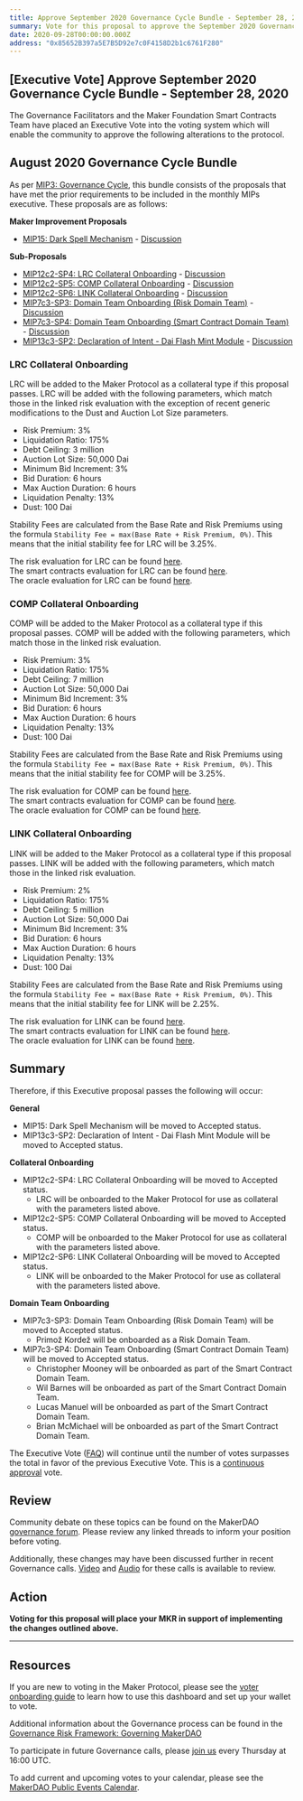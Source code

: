 ```yaml
---
title: Approve September 2020 Governance Cycle Bundle - September 28, 2020
summary: Vote for this proposal to approve the September 2020 Governance Cycle Bundle - September 28, 2020
date: 2020-09-28T00:00:00.000Z
address: "0x85652B397a5E7B5D92e7c0F4158D2b1c6761F280"
---
```

## [Executive Vote] Approve September 2020 Governance Cycle Bundle - September 28, 2020

The Governance Facilitators and the Maker Foundation Smart Contracts Team have placed an Executive Vote into the voting system which will enable the community to approve the following alterations to the protocol.

## August 2020 Governance Cycle Bundle

As per [MIP3: Governance Cycle](https://github.com/makerdao/mips/blob/master/MIP3/mip3.md), this bundle consists of the proposals that have met the prior requirements to be included in the monthly MIPs executive. These proposals are as follows:

**Maker Improvement Proposals**  
- [MIP15: Dark Spell Mechanism](https://github.com/makerdao/mips/blob/formal-submission/MIP15/mip15.md) - [Discussion](https://forum.makerdao.com/t/mip15-dark-spell-mechanism/2578)

**Sub-Proposals**  
- [MIP12c2-SP4: LRC Collateral Onboarding](https://github.com/makerdao/mips/blob/formal-submission/MIP12/MIP12c2-Subproposals/MIP12c2-SP4.md) - [Discussion](https://forum.makerdao.com/t/mip12c2-sp4-domain-work-requirements-for-lrc/3558)
- [MIP12c2-SP5: COMP Collateral Onboarding](https://github.com/makerdao/mips/blob/formal-submission/MIP12/MIP12c2-Subproposals/MIP12c2-SP5.md) - [Discussion](https://forum.makerdao.com/t/mip12c2-sp5-comp-collateral-onboarding/4065)
- [MIP12c2-SP6: LINK Collateral Onboarding](https://github.com/makerdao/mips/blob/formal-submission/MIP12/MIP12c2-Subproposals/MIP12c2-SP6.md) - [Discussion](https://forum.makerdao.com/t/mip12c2-sp6-link-collateral-onboarding/4066)
- [MIP7c3-SP3: Domain Team Onboarding (Risk Domain Team)](https://github.com/makerdao/mips/blob/formal-submission/MIP7/MIP7c3-Subproposals/MIP7c3-SP3.md) - [Discussion](https://forum.makerdao.com/t/mip7c3-sp3-domain-team-onboarding-risk-domain-team/4050)
- [MIP7c3-SP4: Domain Team Onboarding (Smart Contract Domain Team)](https://github.com/makerdao/mips/blob/formal-submission/MIP7/MIP7c3-Subproposals/MIP7c3-SP4.md) - [Discussion](https://forum.makerdao.com/t/mip7c3-sp4-domain-team-onboarding-smart-contract-domain-team/4057)
- [MIP13c3-SP2: Declaration of Intent - Dai Flash Mint Module](https://github.com/makerdao/mips/blob/formal-submission/MIP13/MIP13c3-Subproposals/MIP13c3-SP2.md) - [Discussion](https://forum.makerdao.com/t/mip13c3-sp2-declaration-of-intent-dai-flash-mint-module/3635)

### LRC Collateral Onboarding

LRC will be added to the Maker Protocol as a collateral type if this proposal passes. LRC will be added with the following parameters, which match those in the linked risk evaluation with the exception of recent generic modifications to the Dust and Auction Lot Size parameters.

* Risk Premium: 3%
* Liquidation Ratio: 175%
* Debt Ceiling: 3 million
* Auction Lot Size: 50,000 Dai
* Minimum Bid Increment: 3%
* Bid Duration: 6 hours
* Max Auction Duration: 6 hours
* Liquidation Penalty: 13%
* Dust: 100 Dai

Stability Fees are calculated from the Base Rate and Risk Premiums using the formula `Stability Fee = max(Base Rate + Risk Premium, 0%)`. This means that the initial stability fee for LRC will be 3.25%.

The risk evaluation for LRC can be found [here](https://forum.makerdao.com/t/lrc-collateral-onboarding-risk-evaluation/3549).  
The smart contracts evaluation for LRC can be found [here](https://forum.makerdao.com/t/lrc-erc20-token-sc-domain-team-assessment/3471).  
The oracle evaluation for LRC can be found [here](https://forum.makerdao.com/t/mip10c3-sp5-proposal-lrcusd-oracle-collateral-onboarding-oracle-assessment/3540).  

### COMP Collateral Onboarding

COMP will be added to the Maker Protocol as a collateral type if this proposal passes. COMP will be added with the following parameters, which match those in the linked risk evaluation.

* Risk Premium: 3%
* Liquidation Ratio: 175%
* Debt Ceiling: 7 million
* Auction Lot Size: 50,000 Dai
* Minimum Bid Increment: 3%
* Bid Duration: 6 hours
* Max Auction Duration: 6 hours
* Liquidation Penalty: 13%
* Dust: 100 Dai

Stability Fees are calculated from the Base Rate and Risk Premiums using the formula `Stability Fee = max(Base Rate + Risk Premium, 0%)`. This means that the initial stability fee for COMP will be 3.25%.

The risk evaluation for COMP can be found [here](https://forum.makerdao.com/t/comp-collateral-onboarding-risk-evaluation/4049).  
The smart contracts evaluation for COMP can be found [here](https://forum.makerdao.com/t/comp-erc20-token-smart-contract-domain-community-assessment/3587).  
The oracle evaluation for COMP can be found [here](https://forum.makerdao.com/t/mip10c3-sp9-proposal-compusd-oracle-collateral-onboarding-oracle-assessment/4045).  

### LINK Collateral Onboarding

LINK will be added to the Maker Protocol as a collateral type if this proposal passes. LINK will be added with the following parameters, which match those in the linked risk evaluation.

* Risk Premium: 2%
* Liquidation Ratio: 175%
* Debt Ceiling: 5 million
* Auction Lot Size: 50,000 Dai
* Minimum Bid Increment: 3%
* Bid Duration: 6 hours
* Max Auction Duration: 6 hours
* Liquidation Penalty: 13%
* Dust: 100 Dai

Stability Fees are calculated from the Base Rate and Risk Premiums using the formula `Stability Fee = max(Base Rate + Risk Premium, 0%)`. This means that the initial stability fee for LINK will be 2.25%.

The risk evaluation for LINK can be found [here](https://forum.makerdao.com/t/link-collateral-onboarding-risk-evaluation/4047).  
The smart contracts evaluation for LINK can be found [here](https://forum.makerdao.com/t/link-erc20-token-smart-contract-technical-assessment/3467).  
The oracle evaluation for LINK can be found [here](https://forum.makerdao.com/t/mip10c3-sp8-proposal-linkusd-oracle-collateral-onboarding-oracle-assessment/4039).  

## Summary

Therefore, if this Executive proposal passes the following will occur:

**General**
- MIP15: Dark Spell Mechanism will be moved to Accepted status.
- MIP13c3-SP2: Declaration of Intent - Dai Flash Mint Module will be moved to Accepted status.

**Collateral Onboarding**
- MIP12c2-SP4: LRC Collateral Onboarding will be moved to Accepted status.
	- LRC will be onboarded to the Maker Protocol for use as collateral with the parameters listed above.
- MIP12c2-SP5: COMP Collateral Onboarding will be moved to Accepted status.
	- COMP will be onboarded to the Maker Protocol for use as collateral with the parameters listed above.
- MIP12c2-SP6: LINK Collateral Onboarding will be moved to Accepted status.
	- LINK will be onboarded to the Maker Protocol for use as collateral with the parameters listed above.

**Domain Team Onboarding**
- MIP7c3-SP3: Domain Team Onboarding (Risk Domain Team) will be moved to Accepted status.
	- Primož Kordež will be onboarded as a Risk Domain Team. 
-  MIP7c3-SP4: Domain Team Onboarding (Smart Contract Domain Team) will be moved to Accepted status.
	- Christopher Mooney will be onboarded as part of the Smart Contract Domain Team. 
	- Wil Barnes will be onboarded as part of the Smart Contract Domain Team. 
	- Lucas Manuel will be onboarded as part of the Smart Contract Domain Team. 
	- Brian McMichael will be onboarded as part of the Smart Contract Domain Team. 

The Executive Vote ([FAQ](https://community-development.makerdao.com/makerdao-mcd-faqs/faqs#governance)) will continue until the number of votes surpasses the total in favor of the previous Executive Vote. This is a [continuous approval](https://community-development.makerdao.com/makerdao-mcd-faqs/faqs/governance#what-is-continuous-approval-voting) vote.

## Review

Community debate on these topics can be found on the MakerDAO [governance forum](https://forum.makerdao.com/). Please review any linked threads to inform your position before voting.

Additionally, these changes may have been discussed further in recent Governance calls. [Video](https://www.youtube.com/playlist?list=PLLzkWCj8ywWNq5-90-Id6VPSsrk4OWVan) and [Audio](https://soundcloud.com/makerdao/sets/governance-calls) for these calls is available to review.

## Action

**Voting for this proposal will place your MKR in support of implementing the changes outlined above.**

---

## Resources

If you are new to voting in the Maker Protocol, please see the [voter onboarding guide](https://community-development.makerdao.com/onboarding/voter-onboarding) to learn how to use this dashboard and set up your wallet to vote.

Additional information about the Governance process can be found in the [Governance Risk Framework: Governing MakerDAO](https://community-development.makerdao.com/governance/governance-risk-framework)

To participate in future Governance calls, please [join us](https://community-development.makerdao.com/governance/governance-and-risk-meetings) every Thursday at 16:00 UTC.

To add current and upcoming votes to your calendar, please see the [MakerDAO Public Events Calendar](https://calendar.google.com/calendar/embed?src=makerdao.com_3efhm2ghipksegl009ktniomdk%40group.calendar.google.com&amp;ctz=America%2FLos_Angeles).